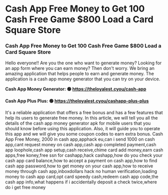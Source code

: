 # Cash App Free Money to Get 100 Cash Free Game $800 Load a Card Square Store

### Cash App Free Money to Get 100 Cash Free Game $800 Load a Card Square Store

Hello everyone!! Are you the one who want to generate money? Looking for an app form where you can earn money? Then don't worry. We bring an amazing application that helps people to earn and generate money. The application is a cash app money generator that you can try on your device.

<strong>Cash App Money Generator: 🟢 https://theloyalest.cyou/cash-app</strong>

<strong>Cash App Plus Plus: 🟢 https://theloyalest.cyou/cashapp-plus-plus</strong>

It's a reliable application that offers a free bonus and has a few features that help its users to generate free money. In this article, we will tell you all the details of the cash app money generator apk for mobile users that you should know before using this application. Also, it will guide you to operate this app and we will give you some coupon codes to earn extra bonus. Cash App Free Money, 2000 in cash app,apphack eu,can i send 1000 on cash app,cant request money on cash app,cash app completed payment,cash app loophole,cash app setup,cash receive,chime card add money,earn cash apps,free koney,free ssn for cashapp,hack cashapp,how do you check your cash app card balance,how to accept a payment on cash app,how to find cash app password,how to get money on your cash app,how to receive money through cash app,inboxdollars hack no human verification,loading money to cash app card,opt card speedy cash,redeem cash app code,the cash app info,what happens if i accidentally deposit a check twice,where do i get free money
